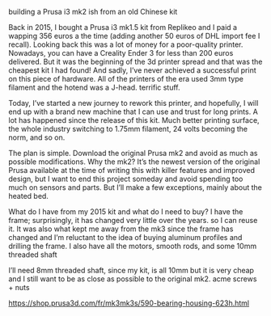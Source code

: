 

building a Prusa i3 mk2 ish from an old Chinese kit

Back in 2015, I bought a Prusa i3 mk1.5 kit from Replikeo and I paid a wapping 356 euros a the time (adding another 50 euros of DHL import fee I recall). Looking back this was a lot of money for a poor-quality printer. Nowadays, you can have a Creality Ender 3 for less than 200 euros delivered. But it was the beginning of the 3d printer spread and that was the cheapest kit I had found!
And sadly, I’ve never achieved a successful print on this piece of hardware. All of the printers of the era used 3mm type filament and the hotend was a J-head. terrific stuff.

Today, I’ve started a new journey to rework this printer, and hopefully, I will end up with a brand new machine that I can use and trust for long prints. A lot has happened since the release of this kit. Much better printing surface, the whole industry switching to 1.75mm filament, 24 volts becoming the norm, and so on.

The plan is simple. Download the original Prusa mk2 and avoid as much as possible modifications. 
Why the mk2? 
It’s the newest version of the original Prusa available at the time of writing this with killer features and improved design, but I want to end this project someday and avoid spending too much on sensors and parts.
But I’ll make a few exceptions, mainly about the heated bed.

What do I have from my 2015 kit and what do I need to buy?
I have the frame; surprisingly, it has changed very little over the years. so I can reuse it. 
It was also what kept me away from the mk3 since the frame has changed and I’m reluctant to the idea of buying aluminum profiles and drilling the frame.
I also have all the motors, smooth rods, and some 10mm threaded shaft

I’ll need 
8mm threaded shaft, since my kit, is all 10mm but it is very cheap and I still want to be as close as possible to the original mk2.
acme screws + nuts


https://shop.prusa3d.com/fr/mk3mk3s/590-bearing-housing-623h.html

